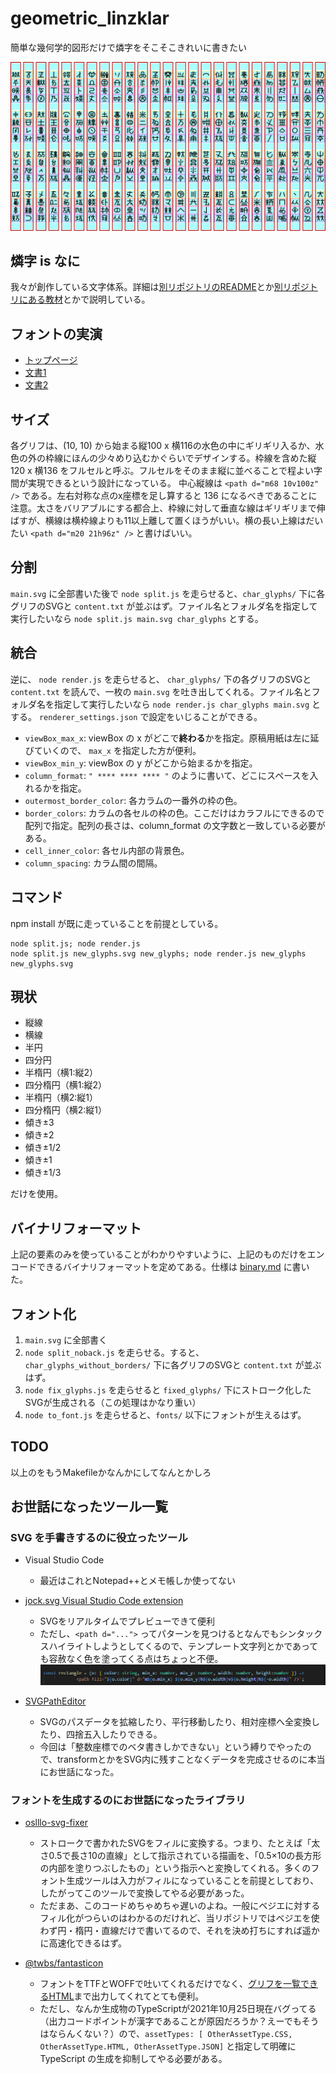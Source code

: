 # geometric_linzklar

簡単な幾何学的図形だけで燐字をそこそこきれいに書きたい

![](https://github.com/sozysozbot/geometric_linzklar/blob/master/400.png)

## 燐字 is なに
我々が創作している文字体系。詳細は[別リポジトリのREADME](https://github.com/jurliyuuri/linzklar-recognition/#readme)とか[別リポジトリにある教材](http://jurliyuuri.com/spoonfed_pekzep/index.html)とかで説明している。

## フォントの実演
* [トップページ](https://sozysozbot.github.io/geometric_linzklar/index.html)
* [文書1](https://sozysozbot.github.io/geometric_linzklar/sample_y1huap1cet2kaikzui1.html)
* [文書2](https://sozysozbot.github.io/geometric_linzklar/sample_此書之律慥之官定.html)

## サイズ
各グリフは、(10, 10) から始まる縦100 x 横116の水色の中にギリギリ入るか、水色の外の枠線にほんの少々めり込むかぐらいでデザインする。枠線を含めた縦120 x 横136 をフルセルと呼ぶ。フルセルをそのまま縦に並べることで程よい字間が実現できるという設計になっている。
中心縦線は `<path d="m68 10v100z" />` である。左右対称な点のx座標を足し算すると 136 になるべきであることに注意。太さをバリアブルにする都合上、枠線に対して垂直な線はギリギリまで伸ばすが、横線は横枠線よりも11以上離して置くほうがいい。横の長い上線はだいたい `<path d="m20 21h96z" />` と書けばいい。

## 分割
`main.svg` に全部書いた後で `node split.js` を走らせると、`char_glyphs/` 下に各グリフのSVGと `content.txt` が並ぶはず。ファイル名とフォルダ名を指定して実行したいなら `node split.js main.svg char_glyphs` とする。

## 統合
逆に、 `node render.js` を走らせると、 `char_glyphs/` 下の各グリフのSVGと `content.txt` を読んで、一枚の `main.svg` を吐き出してくれる。ファイル名とフォルダ名を指定して実行したいなら `node render.js char_glyphs main.svg` とする。 `renderer_settings.json` で設定をいじることができる。

* `viewBox_max_x`: viewBox の x がどこで**終わる**かを指定。原稿用紙は左に延びていくので、 `max_x` を指定した方が便利。
* `viewBox_min_y`: viewBox の y がどこから始まるかを指定。
* `column_format`: `" **** **** **** "` のように書いて、どこにスペースを入れるかを指定。
* `outermost_border_color`: 各カラムの一番外の枠の色。
* `border_colors`: カラムの各セルの枠の色。ここだけはカラフルにできるので配列で指定。配列の長さは、column_format の文字数と一致している必要がある。
* `cell_inner_color`: 各セル内部の背景色。
* `column_spacing`: カラム間の間隔。

## コマンド

npm install が既に走っていることを前提としている。

```
node split.js; node render.js
node split.js new_glyphs.svg new_glyphs; node render.js new_glyphs new_glyphs.svg
```

## 現状
 * 縦線
 * 横線
 * 半円
 * 四分円
 * 半楕円（横1:縦2）
 * 四分楕円（横1:縦2）
 * 半楕円（横2:縦1）
 * 四分楕円（横2:縦1）
 * 傾き±3
 * 傾き±2
 * 傾き±1/2
 * 傾き±1
 * 傾き±1/3

だけを使用。

## バイナリフォーマット
上記の要素のみを使っていることがわかりやすいように、上記のものだけをエンコードできるバイナリフォーマットを定めてある。仕様は [binary.md](https://github.com/sozysozbot/geometric_linzklar/blob/master/binary.md) に書いた。

## フォント化
1. `main.svg` に全部書く
2. `node split_noback.js` を走らせる。すると、`char_glyphs_without_borders/` 下に各グリフのSVGと `content.txt` が並ぶはず。
3. `node fix_glyphs.js` を走らせると `fixed_glyphs/` 下にストローク化したSVGが生成される（この処理はかなり重い）
4. `node to_font.js` を走らせると、`fonts/` 以下にフォントが生えるはず。

## TODO
以上のをもうMakefileかなんかにしてなんとかしろ

## お世話になったツール一覧

### SVG を手書きするのに役立ったツール
* Visual Studio Code
    - 最近はこれとNotepad++とメモ帳しか使ってない

* [jock.svg Visual Studio Code extension](https://marketplace.visualstudio.com/items?itemName=jock.svg)
    - SVGをリアルタイムでプレビューできて便利
    - ただし、`<path d="...">` ってパターンを見つけるとなんでもシンタックスハイライトしようとしてくるので、テンプレート文字列とかであっても容赦なく色を塗ってくる点はちょっと不便。
![](https://github.com/sozysozbot/geometric_linzklar/blob/master/syntax_highlight.png)
* [SVGPathEditor](https://yqnn.github.io/svg-path-editor/)
    - SVGのパスデータを拡縮したり、平行移動したり、相対座標へ全変換したり、四捨五入したりできる。
    - 今回は「整数座標でのベタ書きしかできない」という縛りでやったので、transformとかをSVG内に残すことなくデータを完成させるのに本当にお世話になった。

### フォントを生成するのにお世話になったライブラリ
* [oslllo-svg-fixer](https://github.com/oslllo/svg-fixer)
    - ストロークで書かれたSVGをフィルに変換する。つまり、たとえば「太さ0.5で長さ10の直線」として指示されている描画を、「0.5×10の長方形の内部を塗りつぶしたもの」という指示へと変換してくれる。多くのフォント生成ツールは入力がフィルになっていることを前提としており、したがってこのツールで変換してやる必要があった。
    - ただまあ、このコードめちゃめちゃ遅いのよね。一般にベジエに対するフィル化がつらいのはわかるのだけれど、当リポジトリではベジエを使わず円・楕円・直線だけで書いてるので、それを決め打ちにすれば遥かに高速化できるはず。

* [@twbs/fantasticon](https://github.com/twbs/fantasticon)
    - フォントをTTFとWOFFで吐いてくれるだけでなく、[グリフを一覧できるHTML](https://sozysozbot.github.io/geometric_linzklar/fonts/geometric_linzklar.html)まで出力してくれてとても便利。
    - ただし、なんか生成物のTypeScriptが2021年10月25日現在バグってる（出力コードポイントが漢字であることが原因だろうか？えーでもそうはならんくない？）ので、`assetTypes: [ OtherAssetType.CSS, OtherAssetType.HTML, OtherAssetType.JSON]` と指定して明確に TypeScript の生成を抑制してやる必要がある。 

<!-- 
fantasticon から @twbs/fantasticon に移行したことで ↓ は不要となった

## 開発者のための注意

package.json にある

```json
  "overrides": {
    "fantasticon": {
      "glob": "7.2.0"
    }
  }
```

は https://github.com/tancredi/fantasticon/issues/470 を避けるためのもの。

以下のコマンドを実行していて No SVGs found というエラーに直面したら、

```bash
npm uninstall fantasticon && npm install fantasticon
```

をしてください。
-->
